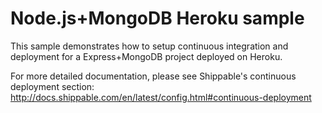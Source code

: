 Node.js+MongoDB Heroku sample
=============================

This sample demonstrates how to setup continuous integration and deployment for a Express+MongoDB project deployed on Heroku.

For more detailed documentation, please see Shippable's continuous deployment section: http://docs.shippable.com/en/latest/config.html#continuous-deployment
